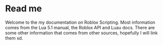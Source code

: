 # Read me

Welcome to the my documentation on Roblox Scripting. Most information comes from the Lua 5.1 manual, the Roblox API and Luau docs. There are some other information that comes from other sources, hopefully I will link them xd.
